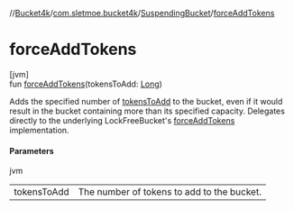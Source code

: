 //[Bucket4k](../../../index.md)/[com.sletmoe.bucket4k](../index.md)/[SuspendingBucket](index.md)/[forceAddTokens](force-add-tokens.md)

# forceAddTokens

[jvm]\
fun [forceAddTokens](force-add-tokens.md)(tokensToAdd: [Long](https://kotlinlang.org/api/latest/jvm/stdlib/kotlin/-long/index.html))

Adds the specified number of [tokensToAdd](force-add-tokens.md) to the bucket, even if it would result in the bucket containing more than its specified capacity. Delegates directly to the underlying LockFreeBucket's [forceAddTokens](https://github.com/bucket4j/bucket4j/blob/master/asciidoc/src/main/docs/asciidoc/basic/api-reference.adoc#forceaddtokens) implementation.

#### Parameters

jvm

| | |
|---|---|
| tokensToAdd | The number of tokens to add to the bucket. |
